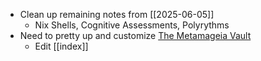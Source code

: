 - Clean up remaining notes from [[2025-06-05]]
	- Nix Shells, Cognitive Assessments, Polyrythms
- Need to pretty up and customize [The Metamageia Vault](https://metamageia.github.io/The-Metamageia-Vault/) 
	- Edit [[index]] 